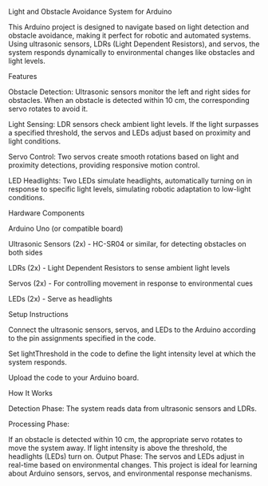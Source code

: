 Light and Obstacle Avoidance System for Arduino

This Arduino project is designed to navigate based on light detection and obstacle avoidance, making it perfect for robotic and automated systems. Using ultrasonic sensors, LDRs (Light Dependent Resistors), and servos, the system responds dynamically to environmental changes like obstacles and light levels.

Features

Obstacle Detection: Ultrasonic sensors monitor the left and right sides for obstacles. When an obstacle is detected within 10 cm, the corresponding servo rotates to avoid it.

Light Sensing: LDR sensors check ambient light levels. If the light surpasses a specified threshold, the servos and LEDs adjust based on proximity and light conditions.

Servo Control: Two servos create smooth rotations based on light and proximity detections, providing responsive motion control.

LED Headlights: Two LEDs simulate headlights, automatically turning on in response to specific light levels, simulating robotic adaptation to low-light conditions.

Hardware Components

Arduino Uno (or compatible board)

Ultrasonic Sensors (2x) - HC-SR04 or similar, for detecting obstacles on both sides

LDRs (2x) - Light Dependent Resistors to sense ambient light levels

Servos (2x) - For controlling movement in response to environmental cues

LEDs (2x) - Serve as headlights

Setup Instructions

Connect the ultrasonic sensors, servos, and LEDs to the Arduino according to the pin assignments specified in the code.

Set lightThreshold in the code to define the light intensity level at which the system responds.

Upload the code to your Arduino board.

How It Works

Detection Phase: The system reads data from ultrasonic sensors and LDRs.

Processing Phase:

If an obstacle is detected within 10 cm, the appropriate servo rotates to move the system away.
If light intensity is above the threshold, the headlights (LEDs) turn on.
Output Phase: The servos and LEDs adjust in real-time based on environmental changes.
This project is ideal for learning about Arduino sensors, servos, and environmental response mechanisms.
